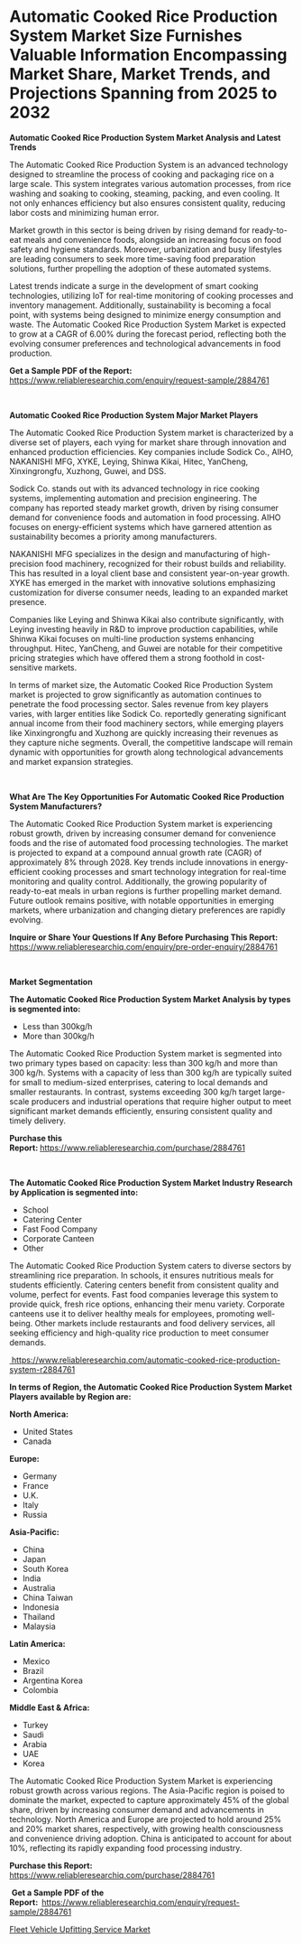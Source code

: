 <p><h1>Automatic Cooked Rice Production System Market Size Furnishes Valuable Information Encompassing Market Share, Market Trends, and Projections Spanning from 2025 to 2032</h1></p><p><strong>Automatic Cooked Rice Production System Market Analysis and Latest Trends</strong></p>
<p><p>The Automatic Cooked Rice Production System is an advanced technology designed to streamline the process of cooking and packaging rice on a large scale. This system integrates various automation processes, from rice washing and soaking to cooking, steaming, packing, and even cooling. It not only enhances efficiency but also ensures consistent quality, reducing labor costs and minimizing human error. </p><p>Market growth in this sector is being driven by rising demand for ready-to-eat meals and convenience foods, alongside an increasing focus on food safety and hygiene standards. Moreover, urbanization and busy lifestyles are leading consumers to seek more time-saving food preparation solutions, further propelling the adoption of these automated systems. </p><p>Latest trends indicate a surge in the development of smart cooking technologies, utilizing IoT for real-time monitoring of cooking processes and inventory management. Additionally, sustainability is becoming a focal point, with systems being designed to minimize energy consumption and waste. The Automatic Cooked Rice Production System Market is expected to grow at a CAGR of 6.00% during the forecast period, reflecting both the evolving consumer preferences and technological advancements in food production.</p></p>
<p><strong>Get a Sample PDF of the Report:&nbsp;</strong> <a href="https://www.reliableresearchiq.com/enquiry/request-sample/2884761?utm_campaign=3116&utm_medium=2&utm_source=Github&utm_content=ia&utm_term=13032025&utm_id=automatic-cooked-rice-production-system">https://www.reliableresearchiq.com/enquiry/request-sample/2884761</a></p>
<p>&nbsp;</p>
<p><strong>Automatic Cooked Rice Production System Major Market Players</strong></p>
<p><p>The Automatic Cooked Rice Production System market is characterized by a diverse set of players, each vying for market share through innovation and enhanced production efficiencies. Key companies include Sodick Co., AIHO, NAKANISHI MFG, XYKE, Leying, Shinwa Kikai, Hitec, YanCheng, Xinxingrongfu, Xuzhong, Guwei, and DSS.</p><p>Sodick Co. stands out with its advanced technology in rice cooking systems, implementing automation and precision engineering. The company has reported steady market growth, driven by rising consumer demand for convenience foods and automation in food processing. AIHO focuses on energy-efficient systems which have garnered attention as sustainability becomes a priority among manufacturers.</p><p>NAKANISHI MFG specializes in the design and manufacturing of high-precision food machinery, recognized for their robust builds and reliability. This has resulted in a loyal client base and consistent year-on-year growth. XYKE has emerged in the market with innovative solutions emphasizing customization for diverse consumer needs, leading to an expanded market presence.</p><p>Companies like Leying and Shinwa Kikai also contribute significantly, with Leying investing heavily in R&D to improve production capabilities, while Shinwa Kikai focuses on multi-line production systems enhancing throughput. Hitec, YanCheng, and Guwei are notable for their competitive pricing strategies which have offered them a strong foothold in cost-sensitive markets.</p><p>In terms of market size, the Automatic Cooked Rice Production System market is projected to grow significantly as automation continues to penetrate the food processing sector. Sales revenue from key players varies, with larger entities like Sodick Co. reportedly generating significant annual income from their food machinery sectors, while emerging players like Xinxingrongfu and Xuzhong are quickly increasing their revenues as they capture niche segments. Overall, the competitive landscape will remain dynamic with opportunities for growth along technological advancements and market expansion strategies.</p></p>
<p>&nbsp;</p>
<p><strong>What Are The Key Opportunities For Automatic Cooked Rice Production System Manufacturers?</strong></p>
<p><p>The Automatic Cooked Rice Production System market is experiencing robust growth, driven by increasing consumer demand for convenience foods and the rise of automated food processing technologies. The market is projected to expand at a compound annual growth rate (CAGR) of approximately 8% through 2028. Key trends include innovations in energy-efficient cooking processes and smart technology integration for real-time monitoring and quality control. Additionally, the growing popularity of ready-to-eat meals in urban regions is further propelling market demand. Future outlook remains positive, with notable opportunities in emerging markets, where urbanization and changing dietary preferences are rapidly evolving.</p></p>
<p><strong>Inquire or Share Your Questions If Any Before Purchasing This Report:</strong> <a href="https://www.reliableresearchiq.com/enquiry/pre-order-enquiry/2884761?utm_campaign=3116&utm_medium=2&utm_source=Github&utm_content=ia&utm_term=13032025&utm_id=automatic-cooked-rice-production-system">https://www.reliableresearchiq.com/enquiry/pre-order-enquiry/2884761</a></p>
<p>&nbsp;</p>
<p><strong>Market Segmentation</strong></p>
<p><strong>The Automatic Cooked Rice Production System Market Analysis by types is segmented into:</strong></p>
<p><ul><li>Less than 300kg/h</li><li>More than 300kg/h</li></ul></p>
<p><p>The Automatic Cooked Rice Production System market is segmented into two primary types based on capacity: less than 300 kg/h and more than 300 kg/h. Systems with a capacity of less than 300 kg/h are typically suited for small to medium-sized enterprises, catering to local demands and smaller restaurants. In contrast, systems exceeding 300 kg/h target large-scale producers and industrial operations that require higher output to meet significant market demands efficiently, ensuring consistent quality and timely delivery.</p></p>
<p><strong>Purchase this Report:&nbsp;</strong><a href="https://www.reliableresearchiq.com/purchase/2884761?utm_campaign=3116&utm_medium=2&utm_source=Github&utm_content=ia&utm_term=13032025&utm_id=automatic-cooked-rice-production-system">https://www.reliableresearchiq.com/purchase/2884761</a></p>
<p>&nbsp;</p>
<p><strong>The Automatic Cooked Rice Production System Market Industry Research by Application is segmented into:</strong></p>
<p><ul><li>School</li><li>Catering Center</li><li>Fast Food Company</li><li>Corporate Canteen</li><li>Other</li></ul></p>
<p><p>The Automatic Cooked Rice Production System caters to diverse sectors by streamlining rice preparation. In schools, it ensures nutritious meals for students efficiently. Catering centers benefit from consistent quality and volume, perfect for events. Fast food companies leverage this system to provide quick, fresh rice options, enhancing their menu variety. Corporate canteens use it to deliver healthy meals for employees, promoting well-being. Other markets include restaurants and food delivery services, all seeking efficiency and high-quality rice production to meet consumer demands.</p></p>
<p><a href="https://www.reliableresearchiq.com/automatic-cooked-rice-production-system-r2884761?utm_campaign=3116&utm_medium=2&utm_source=Github&utm_content=ia&utm_term=13032025&utm_id=automatic-cooked-rice-production-system">&nbsp;https://www.reliableresearchiq.com/automatic-cooked-rice-production-system-r2884761</a></p>
<p><strong>In terms of Region, the Automatic Cooked Rice Production System Market Players available by Region are:</strong></p>
<p>
    <p> <strong> North America: </strong>
        <ul>
            <li>United States</li>
            <li>Canada</li>
        </ul>
        </p> 
    <p> <strong> Europe: </strong>
        <ul>
            <li>Germany</li>
            <li>France</li>
            <li>U.K.</li>
            <li>Italy</li>
            <li>Russia</li>
        </ul>
        </p> 
    <p> <strong> Asia-Pacific: </strong>
        <ul>
            <li>China</li>
            <li>Japan</li>
            <li>South Korea</li>
            <li>India</li>
            <li>Australia</li>
            <li>China Taiwan</li>
            <li>Indonesia</li>
            <li>Thailand</li>
            <li>Malaysia</li>
        </ul>
        </p> 
    <p> <strong> Latin America: </strong>
        <ul>
            <li>Mexico</li>
            <li>Brazil</li>
            <li>Argentina Korea</li>
            <li>Colombia</li>
        </ul>
        </p> 
    <p> <strong> Middle East & Africa: </strong>
        <ul>
            <li>Turkey</li>
            <li>Saudi</li>
            <li>Arabia</li>
            <li>UAE</li>
            <li>Korea</li>
        </ul>
    </p>
    </p>
<p><p>The Automatic Cooked Rice Production System Market is experiencing robust growth across various regions. The Asia-Pacific region is poised to dominate the market, expected to capture approximately 45% of the global share, driven by increasing consumer demand and advancements in technology. North America and Europe are projected to hold around 25% and 20% market shares, respectively, with growing health consciousness and convenience driving adoption. China is anticipated to account for about 10%, reflecting its rapidly expanding food processing industry.</p></p>
<p><strong>Purchase this Report: </strong><a href="https://www.reliableresearchiq.com/purchase/2884761?utm_campaign=3116&utm_medium=2&utm_source=Github&utm_content=ia&utm_term=13032025&utm_id=automatic-cooked-rice-production-system">https://www.reliableresearchiq.com/purchase/2884761</a></p>
<p>&nbsp;<strong>Get a Sample PDF of the Report:&nbsp;&nbsp;</strong><a href="https://www.reliableresearchiq.com/enquiry/request-sample/2884761?utm_campaign=3116&utm_medium=2&utm_source=Github&utm_content=ia&utm_term=13032025&utm_id=automatic-cooked-rice-production-system">https://www.reliableresearchiq.com/enquiry/request-sample/2884761</a></p>
<p><strong></strong></p>
<p><p><a href="https://github.com/amoakuolaopa/Market-Research-Report-List-1/blob/main/fleet-vehicle-upfitting-service-market.md?utm_campaign=3116&utm_medium=2&utm_source=Github&utm_content=ia&utm_term=13032025&utm_id=automatic-cooked-rice-production-system">Fleet Vehicle Upfitting Service Market</a></p></p>